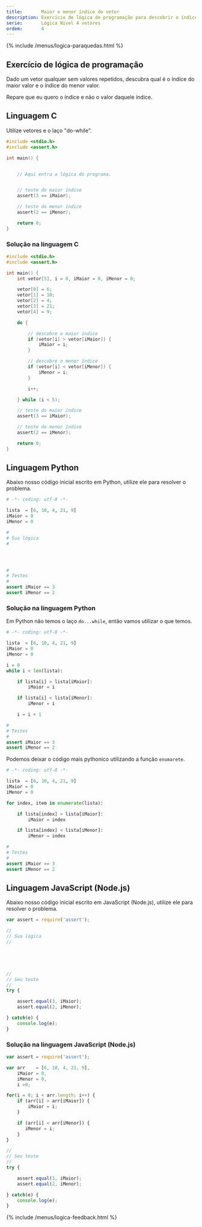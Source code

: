 ```yaml
---
title:       Maior e menor índice do vetor
description: Exercício de lógica de programação para descobrir o índice do maior e o menor valor do vetor.
serie:       Lógica Nível 4 vetores
ordem:       4
---
```


{% include /menus/logica-paraquedas.html %}

Exercício de lógica de programação
---

Dado um vetor qualquer sem valores repetidos, descubra qual é o índice do maior valor e o índice do menor valor.

Repare que eu quero o índice e não o valor daquele índice.


Linguagem C
---

Utilize vetores e o laço "do-while".

```c
#include <stdio.h>
#include <assert.h>

int main() {


    // Aqui entra a lógica do programa.


    // teste do maior índice
    assert(3 == iMaior);

    // teste do menor índice
    assert(2 == iMenor);

    return 0;
}
```


### Solução na linguagem C

```c
#include <stdio.h>
#include <assert.h>

int main() {
    int vetor[5], i = 0, iMaior = 0, iMenor = 0;

    vetor[0] = 6;
    vetor[1] = 10;
    vetor[2] = 4;
    vetor[3] = 21;
    vetor[4] = 9;

    do {

        // descobre o maior índice
        if (vetor[i] > vetor[iMaior]) {
            iMaior = i;
        }

        // descobre o menor índice
        if (vetor[i] < vetor[iMenor]) {
            iMenor = i;
        }

        i++;

    } while (i < 5);

    // teste do maior índice
    assert(3 == iMaior);

    // teste do menor índice
    assert(2 == iMenor);

    return 0;
}
```




Linguagem Python
---

Abaixo nosso código inicial escrito em Python, utilize ele para resolver o problema.

```python
# -*- coding: utf-8 -*-

lista  = [6, 10, 4, 21, 9]
iMaior = 0
iMenor = 0

#
# Sua lógica
#




#
# Testes
#
assert iMaior == 3
assert iMenor == 2
```


### Solução na linguagem Python

Em Python não temos o laço `do...while`, então vamos utilizar o que temos.

```python
# -*- coding: utf-8 -*-

lista  = [6, 10, 4, 21, 9]
iMaior = 0
iMenor = 0

i = 0
while i < len(lista):

	if lista[i] > lista[iMaior]:
		iMaior = i

	if lista[i] < lista[iMenor]:
		iMenor = i

	i = i + 1

#
# Testes
#
assert iMaior == 3
assert iMenor == 2

```

Podemos deixar o código mais pythonico utilizando a função `enumarete`.

```python
# -*- coding: utf-8 -*-

lista  = [6, 10, 4, 21, 9]
iMaior = 0
iMenor = 0

for index, item in enumerate(lista):

	if lista[index] > lista[iMaior]:
		iMaior = index

	if lista[index] < lista[iMenor]:
		iMenor = index

#
# Testes
#
assert iMaior == 3
assert iMenor == 2
```



Linguagem JavaScript (Node.js)
---

Abaixo nosso código inicial escrito em JavaScript (Node.js), utilize ele para resolver o problema.


```javascript
var assert = require('assert');

//
// Sua lógica
//





//
// Seu teste
//
try {

    assert.equal(3, iMaior);
    assert.equal(2, iMenor);

} catch(e) {
    console.log(e);
}
```


### Solução na linguagem JavaScript (Node.js)


```javascript
var assert = require('assert');

var arr    = [6, 10, 4, 21, 9],
    iMaior = 0,
    iMenor = 0,
    i =0;

for(i = 0; i < arr.length; i++) {
    if (arr[i] > arr[iMaior]) {
        iMaior = i;
    }

    if (arr[i] < arr[iMenor]) {
       iMenor = i;        
    }
}

//
// Seu teste
//
try {

    assert.equal(3, iMaior);
    assert.equal(2, iMenor);

} catch(e) {
    console.log(e);
}
```

{% include /menus/logica-feedback.html %}